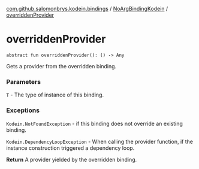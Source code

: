[com.github.salomonbrys.kodein.bindings](../index.md) / [NoArgBindingKodein](index.md) / [overriddenProvider](.)

# overriddenProvider

`abstract fun overriddenProvider(): () -> Any`

Gets a provider from the overridden binding.

### Parameters

`T` - The type of instance of this binding.

### Exceptions

`Kodein.NotFoundException` - if this binding does not override an existing binding.

`Kodein.DependencyLoopException` - When calling the provider function, if the instance construction triggered a dependency loop.

**Return**
A provider yielded by the overridden binding.

